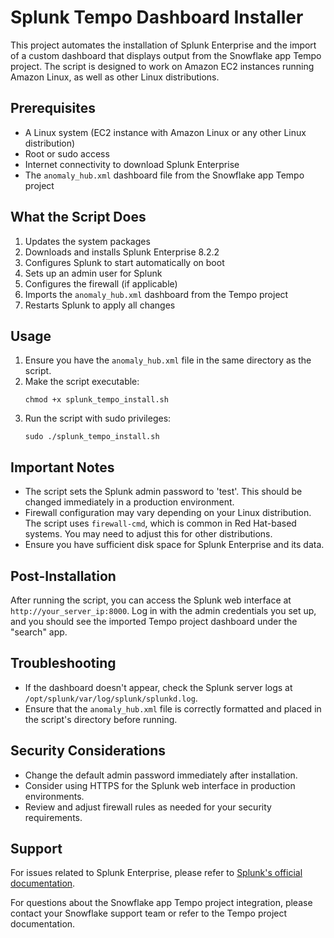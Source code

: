 # Splunk Tempo Dashboard Installer

This project automates the installation of Splunk Enterprise and the import of a custom dashboard that displays output from the Snowflake app Tempo project. The script is designed to work on Amazon EC2 instances running Amazon Linux, as well as other Linux distributions.

## Prerequisites

- A Linux system (EC2 instance with Amazon Linux or any other Linux distribution)
- Root or sudo access
- Internet connectivity to download Splunk Enterprise
- The `anomaly_hub.xml` dashboard file from the Snowflake app Tempo project

## What the Script Does

1. Updates the system packages
2. Downloads and installs Splunk Enterprise 8.2.2
3. Configures Splunk to start automatically on boot
4. Sets up an admin user for Splunk
5. Configures the firewall (if applicable)
6. Imports the `anomaly_hub.xml` dashboard from the Tempo project
7. Restarts Splunk to apply all changes

## Usage

1. Ensure you have the `anomaly_hub.xml` file in the same directory as the script.
2. Make the script executable:
   ```
   chmod +x splunk_tempo_install.sh
   ```
3. Run the script with sudo privileges:
   ```
   sudo ./splunk_tempo_install.sh
   ```

## Important Notes

- The script sets the Splunk admin password to 'test'. This should be changed immediately in a production environment.
- Firewall configuration may vary depending on your Linux distribution. The script uses `firewall-cmd`, which is common in Red Hat-based systems. You may need to adjust this for other distributions.
- Ensure you have sufficient disk space for Splunk Enterprise and its data.

## Post-Installation

After running the script, you can access the Splunk web interface at `http://your_server_ip:8000`. Log in with the admin credentials you set up, and you should see the imported Tempo project dashboard under the "search" app.

## Troubleshooting

- If the dashboard doesn't appear, check the Splunk server logs at `/opt/splunk/var/log/splunk/splunkd.log`.
- Ensure that the `anomaly_hub.xml` file is correctly formatted and placed in the script's directory before running.

## Security Considerations

- Change the default admin password immediately after installation.
- Consider using HTTPS for the Splunk web interface in production environments.
- Review and adjust firewall rules as needed for your security requirements.

## Support

For issues related to Splunk Enterprise, please refer to [Splunk's official documentation](https://docs.splunk.com/Documentation/Splunk).

For questions about the Snowflake app Tempo project integration, please contact your Snowflake support team or refer to the Tempo project documentation.
